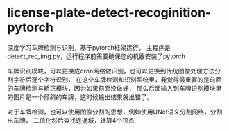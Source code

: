 # license-plate-detect-recoginition-pytorch
深度学习车牌检测与识别，基于pytorch框架运行，
主程序是detect_rec_img.py，运行程序前需要确保您的机器安装了pytorch

车牌识别模块，可以更换成crnn网络做识别，也可以更换到传统图像处理方法分割字符后逐个字符识别，
在这个车牌检测和识别系统里，我觉得最重要的是前面的车牌检测与矫正模块，因为如果前面没做好，
那么后面输入到车牌识别模块里的图片是一个倾斜的车牌，这时候输出结果就出错了。

对于车牌检测，也可以使用图像分割的思想，例如使用UNet语义分割网络，分割出车牌，
二值化然后查找连通域，计算4个顶点
